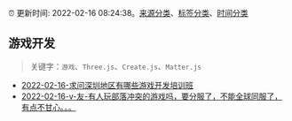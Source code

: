 :alarm_clock: 更新时间: 2022-02-16 08:24:38。[来源分类](../README.md)、[标签分类](../TAGS.md)、[时间分类](../TIMELINE.md)

## 游戏开发


> 关键字：`游戏`、`Three.js`、`Create.js`、`Matter.js`



- [2022-02-16-求问深圳地区有哪些游戏开发培训班](https://www.v2ex.com/t/834245) 
- [2022-02-16-v-友-有人玩部落冲突的游戏吗，要分服了，不能全球同服了，有点不甘心。。。](https://www.v2ex.com/t/834239) 